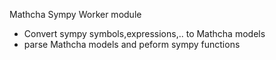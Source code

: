 Mathcha Sympy Worker module
- Convert sympy symbols,expressions,.. to Mathcha models
- parse Mathcha models and peform sympy functions